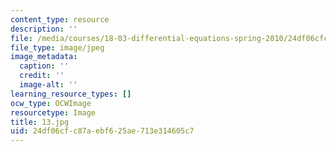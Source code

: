```yaml
---
content_type: resource
description: ''
file: /media/courses/18-03-differential-equations-spring-2010/24df06cfc87aebf625ae713e314605c7_13.jpg
file_type: image/jpeg
image_metadata:
  caption: ''
  credit: ''
  image-alt: ''
learning_resource_types: []
ocw_type: OCWImage
resourcetype: Image
title: 13.jpg
uid: 24df06cf-c87a-ebf6-25ae-713e314605c7
---
```

